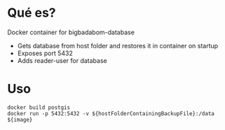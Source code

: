 # Qué es?
Docker container for bigbadabom-database
* Gets database from host folder and restores it in container on startup
* Exposes port 5432
* Adds reader-user for database

# Uso
```
docker build postgis
docker run -p 5432:5432 -v ${hostFolderContainingBackupFile}:/data ${image}
```
